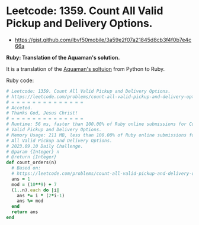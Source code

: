 # Leetcode: 1359. Count All Valid Pickup and Delivery Options.

- https://gist.github.com/lbvf50mobile/3a59e2f07a21845d8cb3f4f0b7e4c66a


**Ruby: Translation of the Aquaman's solution.**

It is a translation of the [Aquaman's soltuion](https://leetcode.com/problems/count-all-valid-pickup-and-delivery-options/discuss/516941/Python-O(n)-with-detailed-explanations) from Python to Ruby.

Ruby code:
```Ruby
# Leetcode: 1359. Count All Valid Pickup and Delivery Options.
# https://leetcode.com/problems/count-all-valid-pickup-and-delivery-options/
# = = = = = = = = = = = = = =
# Acceted.
# Thanks God, Jesus Christ!
# = = = = = = = = = = = = = =
# Runtime: 56 ms, faster than 100.00% of Ruby online submissions for Count All
# Valid Pickup and Delivery Options.
# Memory Usage: 211 MB, less than 100.00% of Ruby online submissions for Count
# All Valid Pickup and Delivery Options.
# 2023.09.10 Daily Challenge.
# @param {Integer} n
# @return {Integer}
def count_orders(n)
  # Based on:
  # https://leetcode.com/problems/count-all-valid-pickup-and-delivery-options/discuss/516941/Python-O(n)-with-detailed-explanations
  ans = 1
  mod = (10**9) + 7
  (1..n).each do |i|
    ans *= i * (2*i-1)
    ans %= mod
  end
  return ans
end
```
